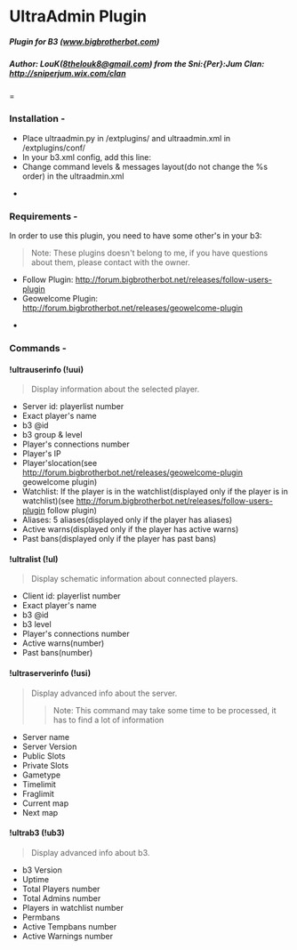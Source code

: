 # UltraAdmin Plugin
##### Plugin for B3 (www.bigbrotherbot.com)
##### Author: LouK(8thelouk8@gmail.com) from the Sni:{Per}:Jum Clan: http://sniperjum.wix.com/clan
=
### Installation -

* Place ultraadmin.py in /extplugins/ and ultraadmin.xml in /extplugins/conf/
* In your b3.xml config, add this line: <plugin name="ultraadmin" config="@b3/extplugins/conf/ultraadmin.xml"/>
* Change command levels & messages layout(do not change the %s order) in the ultraadmin.xml

-
### Requirements -

In order to use this plugin, you need to have some other's in your b3:
> Note: These plugins doesn't belong to me, if you have questions about them, please contact with the owner.

* Follow Plugin: http://forum.bigbrotherbot.net/releases/follow-users-plugin
* Geowelcome Plugin: http://forum.bigbrotherbot.net/releases/geowelcome-plugin

-
### Commands -

#### !ultrauserinfo (!uui)
> Display information about the selected player.

- Server id: playerlist number
- Exact player's name
- b3 @id
- b3 group & level
- Player's connections number
- Player's IP
- Player'slocation(see http://forum.bigbrotherbot.net/releases/geowelcome-plugin geowelcome plugin)
- Watchlist: If the player is in the watchlist(displayed only if the player is in watchlist)(see http://forum.bigbrotherbot.net/releases/follow-users-plugin follow plugin) 
- Aliases: 5 aliases(displayed only if the player has aliases)
- Active warns(displayed only if the player has active warns)
- Past bans(displayed only if the player has past bans)

#### !ultralist (!ul)
> Display schematic information about connected players.

- Client id: playerlist number
- Exact player's name
- b3 @id
- b3 level
- Player's connections number
- Active warns(number)
- Past bans(number)

#### !ultraserverinfo (!usi)
> Display advanced info about the server.
> > Note: This command may take some time to be processed, it has to find a lot of information

- Server name
- Server Version
- Public Slots
- Private Slots
- Gametype
- Timelimit
- Fraglimit
- Current map
- Next map

#### !ultrab3 (!ub3)
> Display advanced info about b3.

- b3 Version
- Uptime
- Total Players number
- Total Admins number
- Players in watchlist number
- Permbans
- Active Tempbans number
- Active Warnings number
